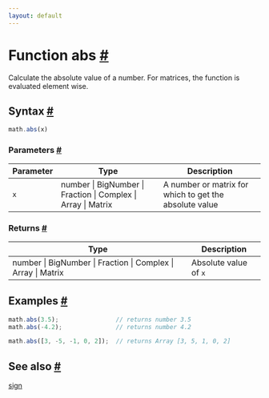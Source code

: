 ```yaml
---
layout: default
---
```


<h1 id="function-abs">Function abs <a href="#function-abs" title="Permalink">#</a></h1>

Calculate the absolute value of a number. For matrices, the function is
evaluated element wise.


<h2 id="syntax">Syntax <a href="#syntax" title="Permalink">#</a></h2>

```js
math.abs(x)
```

<h3 id="parameters">Parameters <a href="#parameters" title="Permalink">#</a></h3>

Parameter | Type | Description
--------- | ---- | -----------
`x` | number &#124; BigNumber &#124; Fraction &#124; Complex &#124; Array &#124; Matrix |  A number or matrix for which to get the absolute value

<h3 id="returns">Returns <a href="#returns" title="Permalink">#</a></h3>

Type | Description
---- | -----------
number &#124; BigNumber &#124; Fraction &#124; Complex &#124; Array &#124; Matrix |  Absolute value of `x`


<h2 id="examples">Examples <a href="#examples" title="Permalink">#</a></h2>

```js
math.abs(3.5);                // returns number 3.5
math.abs(-4.2);               // returns number 4.2

math.abs([3, -5, -1, 0, 2]);  // returns Array [3, 5, 1, 0, 2]
```


<h2 id="see-also">See also <a href="#see-also" title="Permalink">#</a></h2>

[sign](sign.html)


<!-- Note: This file is automatically generated from source code comments. Changes made in this file will be overridden. -->
